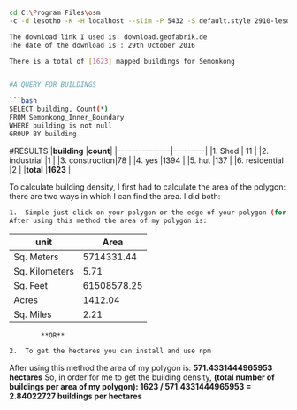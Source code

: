 ```bash
cd C:\Program Files\osm
-c -d lesotho -K -H localhost --slim -P 5432 -S default.style 2910-lesotho-latest.osm.pbf

The download link I used is: download.geofabrik.de
The date of the download is : 29th October 2016

There is a total of [1623] mapped buildings for Semonkong


#A QUERY FOR BUILDINGS

```bash
SELECT building, Count(*)
FROM Semonkong_Inner_Boundary
WHERE building is not null
GROUP BY building
```
#RESULTS
|**building**   |**count**|
|---------------|---------|
|1.	Shed        |	11      |
|2.	industrial 	|1        |
|3.	construction|78       |
|4.	yes	        |1394     | 
|5.	hut        	|137      |
|6.	residential |2        |
|**total**      |**1623** |
 
 To calculate building density, I first had to calculate the area of the polygon: there are two ways in which I can find the area. I did both:

```bash
1.	Simple just click on your polygon or the edge of your polygon (for some PCs) in geojson.io (note that this one does not have the hectares so you might want to convert manually)
After using this method the area of my polygon is:
```
|**unit**       |**Area**    |
|---------------|------------|
|Sq. Meters	    |5714331.44  |
|Sq. Kilometers	|5.71        |
|Sq. Feet     	 |61508578.25 |
|Acres	         |1412.04     |
|Sq. Miles	     |2.21        |

            **OR**
```bash
2.	To get the hectares you can install and use npm 
```

After using this method the area of my polygon is:
**571.4331444965953 hectares**
So, in order for me to get the building density, **(total number of buildings per area of my polygon):
1623 / 571.4331444965953 = 2.84022727 buildings per hectares**
